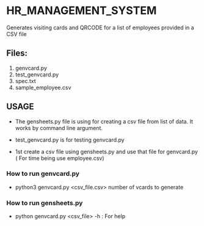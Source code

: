 # HR_MANAGEMENT_SYSTEM

Generates visiting cards and QRCODE for a list of employees provided in a CSV
file

## Files:

1. genvcard.py
2. test_genvcard.py
3. spec.txt
4. sample_employee.csv

## USAGE

* The gensheets.py file is using for creating a csv file from list of data.
It works by command line argument.

* test_genvcard.py is for testing genvcard.py

* 1st create a csv file using gensheets.py and use that file for genvcard.py
  ( For time being use employee.csv)

### How to run genvcard.py

* python3 genvcard.py <csv_file.csv> number of vcards to generate

### How to run gensheets.py

* python genvcard.py <csv_file> -h  : For help




